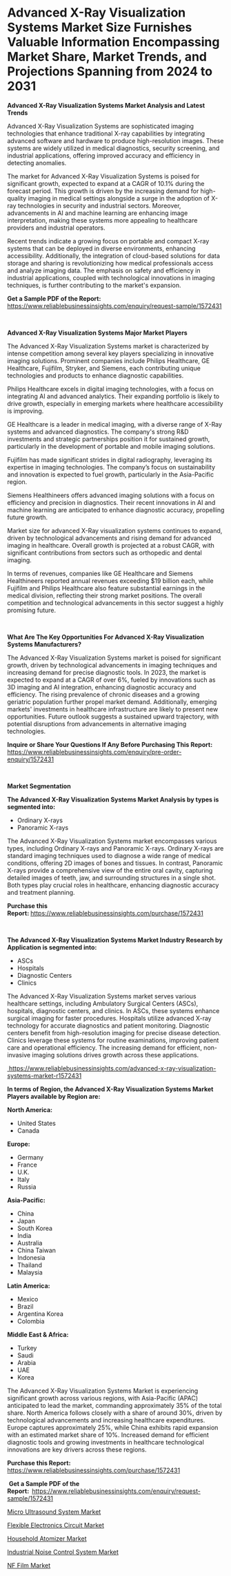 <p><h1>Advanced X-Ray Visualization Systems Market Size Furnishes Valuable Information Encompassing Market Share, Market Trends, and Projections Spanning from 2024 to 2031</h1></p><p><strong>Advanced X-Ray Visualization Systems Market Analysis and Latest Trends</strong></p>
<p><p>Advanced X-Ray Visualization Systems are sophisticated imaging technologies that enhance traditional X-ray capabilities by integrating advanced software and hardware to produce high-resolution images. These systems are widely utilized in medical diagnostics, security screening, and industrial applications, offering improved accuracy and efficiency in detecting anomalies.</p><p>The market for Advanced X-Ray Visualization Systems is poised for significant growth, expected to expand at a CAGR of 10.1% during the forecast period. This growth is driven by the increasing demand for high-quality imaging in medical settings alongside a surge in the adoption of X-ray technologies in security and industrial sectors. Moreover, advancements in AI and machine learning are enhancing image interpretation, making these systems more appealing to healthcare providers and industrial operators.</p><p>Recent trends indicate a growing focus on portable and compact X-ray systems that can be deployed in diverse environments, enhancing accessibility. Additionally, the integration of cloud-based solutions for data storage and sharing is revolutionizing how medical professionals access and analyze imaging data. The emphasis on safety and efficiency in industrial applications, coupled with technological innovations in imaging techniques, is further contributing to the market's expansion.</p></p>
<p><strong>Get a Sample PDF of the Report:&nbsp;</strong> <a href="https://www.reliablebusinessinsights.com/enquiry/request-sample/1572431?utm_campaign=1109&utm_medium=2&utm_source=Github&utm_content=ia&utm_term=28102024&utm_id=advanced-x-ray-visualization-systems">https://www.reliablebusinessinsights.com/enquiry/request-sample/1572431</a></p>
<p>&nbsp;</p>
<p><strong>Advanced X-Ray Visualization Systems Major Market Players</strong></p>
<p><p>The Advanced X-Ray Visualization Systems market is characterized by intense competition among several key players specializing in innovative imaging solutions. Prominent companies include Philips Healthcare, GE Healthcare, Fujifilm, Stryker, and Siemens, each contributing unique technologies and products to enhance diagnostic capabilities.</p><p>Philips Healthcare excels in digital imaging technologies, with a focus on integrating AI and advanced analytics. Their expanding portfolio is likely to drive growth, especially in emerging markets where healthcare accessibility is improving.</p><p>GE Healthcare is a leader in medical imaging, with a diverse range of X-Ray systems and advanced diagnostics. The company's strong R&D investments and strategic partnerships position it for sustained growth, particularly in the development of portable and mobile imaging solutions.</p><p>Fujifilm has made significant strides in digital radiography, leveraging its expertise in imaging technologies. The company’s focus on sustainability and innovation is expected to fuel growth, particularly in the Asia-Pacific region.</p><p>Siemens Healthineers offers advanced imaging solutions with a focus on efficiency and precision in diagnostics. Their recent innovations in AI and machine learning are anticipated to enhance diagnostic accuracy, propelling future growth.</p><p>Market size for advanced X-Ray visualization systems continues to expand, driven by technological advancements and rising demand for advanced imaging in healthcare. Overall growth is projected at a robust CAGR, with significant contributions from sectors such as orthopedic and dental imaging.</p><p>In terms of revenues, companies like GE Healthcare and Siemens Healthineers reported annual revenues exceeding $19 billion each, while Fujifilm and Philips Healthcare also feature substantial earnings in the medical division, reflecting their strong market positions. The overall competition and technological advancements in this sector suggest a highly promising future.</p></p>
<p>&nbsp;</p>
<p><strong>What Are The Key Opportunities For Advanced X-Ray Visualization Systems Manufacturers?</strong></p>
<p><p>The Advanced X-Ray Visualization Systems market is poised for significant growth, driven by technological advancements in imaging techniques and increasing demand for precise diagnostic tools. In 2023, the market is expected to expand at a CAGR of over 6%, fueled by innovations such as 3D imaging and AI integration, enhancing diagnostic accuracy and efficiency. The rising prevalence of chronic diseases and a growing geriatric population further propel market demand. Additionally, emerging markets' investments in healthcare infrastructure are likely to present new opportunities. Future outlook suggests a sustained upward trajectory, with potential disruptions from advancements in alternative imaging technologies.</p></p>
<p><strong>Inquire or Share Your Questions If Any Before Purchasing This Report:</strong> <a href="https://www.reliablebusinessinsights.com/enquiry/pre-order-enquiry/1572431?utm_campaign=1109&utm_medium=2&utm_source=Github&utm_content=ia&utm_term=28102024&utm_id=advanced-x-ray-visualization-systems">https://www.reliablebusinessinsights.com/enquiry/pre-order-enquiry/1572431</a></p>
<p>&nbsp;</p>
<p><strong>Market Segmentation</strong></p>
<p><strong>The Advanced X-Ray Visualization Systems Market Analysis by types is segmented into:</strong></p>
<p><ul><li>Ordinary X-rays</li><li>Panoramic X-rays</li></ul></p>
<p><p>The Advanced X-Ray Visualization Systems market encompasses various types, including Ordinary X-rays and Panoramic X-rays. Ordinary X-rays are standard imaging techniques used to diagnose a wide range of medical conditions, offering 2D images of bones and tissues. In contrast, Panoramic X-rays provide a comprehensive view of the entire oral cavity, capturing detailed images of teeth, jaw, and surrounding structures in a single shot. Both types play crucial roles in healthcare, enhancing diagnostic accuracy and treatment planning.</p></p>
<p><strong>Purchase this Report:&nbsp;</strong><a href="https://www.reliablebusinessinsights.com/purchase/1572431?utm_campaign=1109&utm_medium=2&utm_source=Github&utm_content=ia&utm_term=28102024&utm_id=advanced-x-ray-visualization-systems">https://www.reliablebusinessinsights.com/purchase/1572431</a></p>
<p>&nbsp;</p>
<p><strong>The Advanced X-Ray Visualization Systems Market Industry Research by Application is segmented into:</strong></p>
<p><ul><li>ASCs</li><li>Hospitals</li><li>Diagnostic Centers</li><li>Clinics</li></ul></p>
<p><p>The Advanced X-Ray Visualization Systems market serves various healthcare settings, including Ambulatory Surgical Centers (ASCs), hospitals, diagnostic centers, and clinics. In ASCs, these systems enhance surgical imaging for faster procedures. Hospitals utilize advanced X-ray technology for accurate diagnostics and patient monitoring. Diagnostic centers benefit from high-resolution imaging for precise disease detection. Clinics leverage these systems for routine examinations, improving patient care and operational efficiency. The increasing demand for efficient, non-invasive imaging solutions drives growth across these applications.</p></p>
<p><a href="https://www.reliablebusinessinsights.com/advanced-x-ray-visualization-systems-market-r1572431?utm_campaign=1109&utm_medium=2&utm_source=Github&utm_content=ia&utm_term=28102024&utm_id=advanced-x-ray-visualization-systems">&nbsp;https://www.reliablebusinessinsights.com/advanced-x-ray-visualization-systems-market-r1572431</a></p>
<p><strong>In terms of Region, the Advanced X-Ray Visualization Systems Market Players available by Region are:</strong></p>
<p>
    <p> <strong> North America: </strong>
        <ul>
            <li>United States</li>
            <li>Canada</li>
        </ul>
        </p> 
    <p> <strong> Europe: </strong>
        <ul>
            <li>Germany</li>
            <li>France</li>
            <li>U.K.</li>
            <li>Italy</li>
            <li>Russia</li>
        </ul>
        </p> 
    <p> <strong> Asia-Pacific: </strong>
        <ul>
            <li>China</li>
            <li>Japan</li>
            <li>South Korea</li>
            <li>India</li>
            <li>Australia</li>
            <li>China Taiwan</li>
            <li>Indonesia</li>
            <li>Thailand</li>
            <li>Malaysia</li>
        </ul>
        </p> 
    <p> <strong> Latin America: </strong>
        <ul>
            <li>Mexico</li>
            <li>Brazil</li>
            <li>Argentina Korea</li>
            <li>Colombia</li>
        </ul>
        </p> 
    <p> <strong> Middle East & Africa: </strong>
        <ul>
            <li>Turkey</li>
            <li>Saudi</li>
            <li>Arabia</li>
            <li>UAE</li>
            <li>Korea</li>
        </ul>
    </p>
    </p>
<p><p>The Advanced X-Ray Visualization Systems Market is experiencing significant growth across various regions, with Asia-Pacific (APAC) anticipated to lead the market, commanding approximately 35% of the total share. North America follows closely with a share of around 30%, driven by technological advancements and increasing healthcare expenditures. Europe captures approximately 25%, while China exhibits rapid expansion with an estimated market share of 10%. Increased demand for efficient diagnostic tools and growing investments in healthcare technological innovations are key drivers across these regions.</p></p>
<p><strong>Purchase this Report: </strong><a href="https://www.reliablebusinessinsights.com/purchase/1572431?utm_campaign=1109&utm_medium=2&utm_source=Github&utm_content=ia&utm_term=28102024&utm_id=advanced-x-ray-visualization-systems">https://www.reliablebusinessinsights.com/purchase/1572431</a></p>
<p>&nbsp;<strong>Get a Sample PDF of the Report:&nbsp;&nbsp;</strong><a href="https://www.reliablebusinessinsights.com/enquiry/request-sample/1572431?utm_campaign=1109&utm_medium=2&utm_source=Github&utm_content=ia&utm_term=28102024&utm_id=advanced-x-ray-visualization-systems">https://www.reliablebusinessinsights.com/enquiry/request-sample/1572431</a></p>
<p><strong></strong></p>
<p><p><a href="https://issuu.com/reportprime-2/docs/micro-ultrasound-system-market-size_8548425eb52cdf?utm_campaign=1109&utm_medium=2&utm_source=Github&utm_content=ia&utm_term=28102024&utm_id=advanced-x-ray-visualization-systems">Micro Ultrasound System Market</a></p><p><a href="https://github.com/stumpefzclearez/Market-Research-Report-List-1/blob/main/flexible-electronics-circuit-market.md?utm_campaign=1109&utm_medium=2&utm_source=Github&utm_content=ia&utm_term=28102024&utm_id=advanced-x-ray-visualization-systems">Flexible Electronics Circuit Market</a></p><p><a href="https://github.com/seraphinaqist/Market-Research-Report-List-1/blob/main/household-atomizer-market.md?utm_campaign=1109&utm_medium=2&utm_source=Github&utm_content=ia&utm_term=28102024&utm_id=advanced-x-ray-visualization-systems">Household Atomizer Market</a></p><p><a href="https://issuu.com/reportprime-2/docs/industrial-noise-control-system-mar_7645e30d05b7f8?utm_campaign=1109&utm_medium=2&utm_source=Github&utm_content=ia&utm_term=28102024&utm_id=advanced-x-ray-visualization-systems">Industrial Noise Control System Market</a></p><p><a href="https://www.linkedin.com/pulse/global-nf-film-market-analysis-key-trends-future-projections-2024-0ekbe?utm_campaign=1109&utm_medium=2&utm_source=Github&utm_content=ia&utm_term=28102024&utm_id=advanced-x-ray-visualization-systems">NF Film Market</a></p></p>